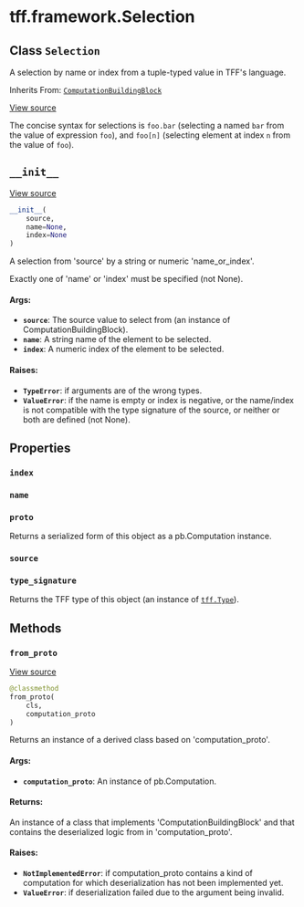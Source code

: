 <div itemscope itemtype="http://developers.google.com/ReferenceObject">
<meta itemprop="name" content="tff.framework.Selection" />
<meta itemprop="path" content="Stable" />
<meta itemprop="property" content="index"/>
<meta itemprop="property" content="name"/>
<meta itemprop="property" content="proto"/>
<meta itemprop="property" content="source"/>
<meta itemprop="property" content="type_signature"/>
<meta itemprop="property" content="__init__"/>
<meta itemprop="property" content="from_proto"/>
</div>

# tff.framework.Selection

## Class `Selection`

A selection by name or index from a tuple-typed value in TFF's language.

Inherits From:
[`ComputationBuildingBlock`](../../tff/framework/ComputationBuildingBlock.md)

<a target="_blank" href=http://github.com/tensorflow/federated/tree/master/tensorflow_federated/python/core/impl/computation_building_blocks.py>View
source</a>

<!-- Placeholder for "Used in" -->

The concise syntax for selections is `foo.bar` (selecting a named `bar` from the
value of expression `foo`), and `foo[n]` (selecting element at index `n` from
the value of `foo`).

<h2 id="__init__"><code>__init__</code></h2>

<a target="_blank" href=http://github.com/tensorflow/federated/tree/master/tensorflow_federated/python/core/impl/computation_building_blocks.py>View
source</a>

```python
__init__(
    source,
    name=None,
    index=None
)
```

A selection from 'source' by a string or numeric 'name_or_index'.

Exactly one of 'name' or 'index' must be specified (not None).

#### Args:

*   <b>`source`</b>: The source value to select from (an instance of
    ComputationBuildingBlock).
*   <b>`name`</b>: A string name of the element to be selected.
*   <b>`index`</b>: A numeric index of the element to be selected.

#### Raises:

*   <b>`TypeError`</b>: if arguments are of the wrong types.
*   <b>`ValueError`</b>: if the name is empty or index is negative, or the
    name/index is not compatible with the type signature of the source, or
    neither or both are defined (not None).

## Properties

<h3 id="index"><code>index</code></h3>

<h3 id="name"><code>name</code></h3>

<h3 id="proto"><code>proto</code></h3>

Returns a serialized form of this object as a pb.Computation instance.

<h3 id="source"><code>source</code></h3>

<h3 id="type_signature"><code>type_signature</code></h3>

Returns the TFF type of this object (an instance of
<a href="../../tff/Type.md"><code>tff.Type</code></a>).

## Methods

<h3 id="from_proto"><code>from_proto</code></h3>

<a target="_blank" href=http://github.com/tensorflow/federated/tree/master/tensorflow_federated/python/core/impl/computation_building_blocks.py>View
source</a>

```python
@classmethod
from_proto(
    cls,
    computation_proto
)
```

Returns an instance of a derived class based on 'computation_proto'.

#### Args:

*   <b>`computation_proto`</b>: An instance of pb.Computation.

#### Returns:

An instance of a class that implements 'ComputationBuildingBlock' and that
contains the deserialized logic from in 'computation_proto'.

#### Raises:

*   <b>`NotImplementedError`</b>: if computation_proto contains a kind of
    computation for which deserialization has not been implemented yet.
*   <b>`ValueError`</b>: if deserialization failed due to the argument being
    invalid.
